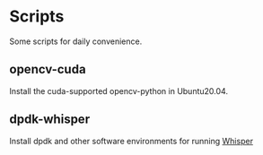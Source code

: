 # Scripts
Some scripts for daily convenience.
## opencv-cuda
Install the cuda-supported opencv-python in Ubuntu20.04. 
## dpdk-whisper
Install dpdk and other software environments for running [Whisper](#https://github.com/fuchuanpu/Whisper)